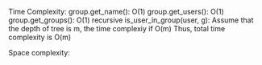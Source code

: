 Time Complexity:
group.get_name(): O(1)
group.get_users(): O(1)
group.get_groups(): O(1)
recursive is_user_in_group(user, g): Assume that the depth of tree is m, the time complexiy if O(m)
Thus, total time complexity is O(m)

Space complexity: 
